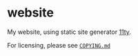# website

My website, using static site generator [11ty](https://www.11ty.dev/).

For licensing, please see [`COPYING.md`](COPYING.md)
